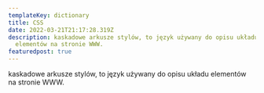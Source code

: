 ```yaml
---
templateKey: dictionary
title: CSS
date: 2022-03-21T21:17:28.319Z
description: kaskadowe arkusze stylów, to język używany do opisu układu
  elementów na stronie WWW.
featuredpost: true
---
```

kaskadowe arkusze stylów, to język używany do opisu układu elementów na stronie WWW.